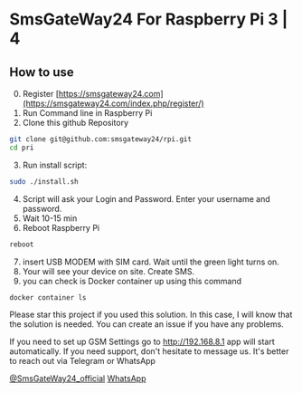 
# SmsGateWay24 For Raspberry Pi 3 | 4 


## How to use
0. Register [https://smsgateway24.com](https://smsgateway24.com/index.php/register/)
1. Run Command line in Raspberry Pi
2. Clone this github Repository 
```bash
git clone git@github.com:smsgateway24/rpi.git 
cd pri 
```

3. Run install script:
```bash
sudo ./install.sh
```
4. Script will ask your Login and Password. Enter your username and password.
5. Wait 10-15 min
6. Reboot Raspberry Pi
```bash
reboot
```

7. insert USB MODEM with SIM card. Wait until the green light turns on.
8. Your will see your device on site. Create SMS.
9. you can check is Docker container up using this command
```bash
docker container ls 
```

Please star this project if you used this solution. 
In this case, I will know that the solution is needed. 
You can create an issue if you have any problems.


If you need to set up GSM Settings go to http://192.168.8.1
app will start automatically. 
If you need support, don't hesitate to message us. 
It's better to reach out via Telegram or WhatsApp

[@SmsGateWay24_official](https://t.me/SmsGateWay24_official)
[WhatsApp](https://api.whatsapp.com/message/2P6T4OM4MLUAC1?autoload=1&app_absent=0)